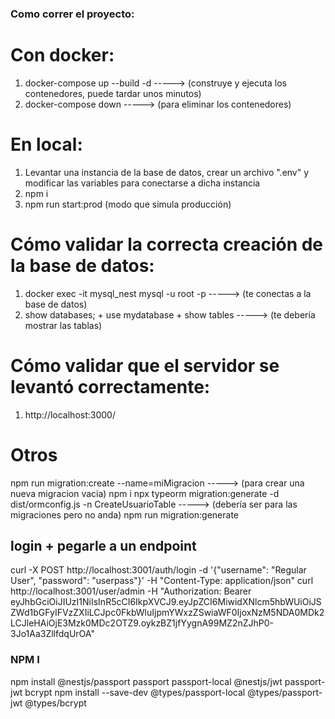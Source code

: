 ### Como correr el proyecto:

# Con docker:

1. docker-compose up --build -d -----> (construye y ejecuta los contenedores, puede tardar unos minutos)
2. docker-compose down -----> (para eliminar los contenedores)

# En local:

1. Levantar una instancia de la base de datos, crear un archivo ".env" y modificar las variables para conectarse a dicha instancia
2. npm i
3. npm run start:prod (modo que simula producción)

# Cómo validar la correcta creación de la base de datos:

1. docker exec -it mysql_nest mysql -u root -p -----> (te conectas a la base de datos)
2. show databases; + use mydatabase + show tables -----> (te debería mostrar las tablas)

# Cómo validar que el servidor se levantó correctamente:

1. http://localhost:3000/

# Otros

npm run migration:create --name=miMigracion -----> (para crear una nueva migracion vacia)
npm i
npx typeorm migration:generate -d dist/ormconfig.js -n CreateUsuarioTable -----> (debería ser para las migraciones pero no anda)
npm run migration:generate

## login + pegarle a un endpoint

curl -X POST http://localhost:3001/auth/login -d '{"username": "Regular User", "password": "userpass"}' -H "Content-Type: application/json"
curl http://localhost:3001/user/admin -H "Authorization: Bearer eyJhbGciOiJIUzI1NiIsInR5cCI6IkpXVCJ9.eyJpZCI6MiwidXNlcm5hbWUiOiJSZWd1bGFyIFVzZXIiLCJpc0FkbWluIjpmYWxzZSwiaWF0IjoxNzM5NDA0MDk2LCJleHAiOjE3Mzk0MDc2OTZ9.oykzBZ1jfYygnA99MZ2nZJhP0-3Jo1Aa3ZllfdqUrOA"

### NPM I

npm install @nestjs/passport passport passport-local @nestjs/jwt passport-jwt bcrypt
npm install --save-dev @types/passport-local @types/passport-jwt @types/bcrypt
